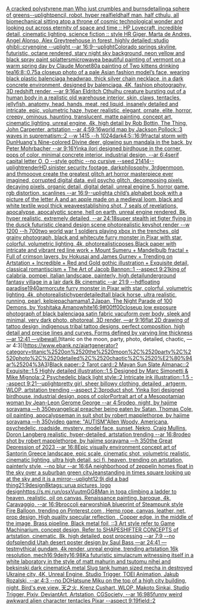 [A cracked polystyrene man Who just crumbles and burns](https://www.ebank.nz/aiartgenerator?category=A%2520cracked%2520polystyrene%2520man%2520Who%2520just%2520crumbles%2520and%2520burns)[detailing](https://www.ebank.nz/aiartgenerator?category=detailing)[a sphere of greens](https://www.ebank.nz/aiartgenerator?category=a%2520sphere%2520of%2520greens)[--uplight](https://www.ebank.nz/aiartgenerator?category=--uplight)[pencil, robot, hyper real](https://www.ebank.nz/aiartgenerator?category=pencil%2C%2520robot%2C%2520hyper%2520real)[field](https://www.ebank.nz/aiartgenerator?category=field)[](https://www.ebank.nz/aiartgenerator?category=)[half man, half cthulu, all biomechanical sitting atop a throne of cosmic technological wonder and looking out across eternity of space and time :: HP Lovecraft, incredible detail, cinematic lighting, science fiction :: style HR Giger, Marta de Andres, Angel Alonso, Alex Grey](https://www.ebank.nz/aiartgenerator?category=half%2520man%2C%2520half%2520cthulu%2C%2520all%2520biomechanical%2520sitting%2520atop%2520a%2520throne%2520of%2520cosmic%2520technological%2520wonder%2520and%2520looking%2520out%2520across%2520eternity%2520of%2520space%2520and%2520time%2520%3A%3A%2520HP%2520Lovecraft%2C%2520incredible%2520detail%2C%2520cinematic%2520lighting%2C%2520science%2520fiction%2520%3A%3A%2520style%2520HR%2520Giger%2C%2520Marta%2520de%2520Andres%2C%2520Angel%2520Alonso%2C%2520Alex%2520Grey)[treehouse in forest, highly detailed::studio ghibli::cryengine --uplight --ar 16:9](https://www.ebank.nz/aiartgenerator?category=treehouse%2520in%2520forest%2C%2520highly%2520detailed%3A%3Astudio%2520ghibli%3A%3Acryengine%2520--uplight%2520--ar%252016%3A9)[--uplight](https://www.ebank.nz/aiartgenerator?category=--uplight)[Colorado springs skyline, futuristic, octane rendered, stary night sky background, neon yellow and black spray paint splatters](https://www.ebank.nz/aiartgenerator?category=Colorado%2520springs%2520skyline%2C%2520futuristic%2C%2520octane%2520rendered%2C%2520stary%2520night%2520sky%2520background%2C%2520neon%2520yellow%2520and%2520black%2520spray%2520paint%2520splatters)[microwave](https://www.ebank.nz/aiartgenerator?category=microwave)[a beautiful painting of vermont on a warm spring day by Claude Monet](https://www.ebank.nz/aiartgenerator?category=a%2520beautiful%2520painting%2520of%2520vermont%2520on%2520a%2520warm%2520spring%2520day%2520by%2520Claude%2520Monet)[80](https://www.ebank.nz/aiartgenerator?category=80)[a painting of Two kittens drinking tea](https://www.ebank.nz/aiartgenerator?category=a%2520painting%2520of%2520Two%2520kittens%2520drinking%2520tea)[16:8](https://www.ebank.nz/aiartgenerator?category=16%3A8)[::0.75](https://www.ebank.nz/aiartgenerator?category=%3A%3A0.75)[a closeup photo of a pale Asian fashion model’s face, wearing black plastic balenciaga headwrap, thick silver chain necklace, in a dark concrete environment, designed by balenciaga, 4K, fashion photography, 3D redshift render, —ar 9:16](https://www.ebank.nz/aiartgenerator?category=a%2520closeup%2520photo%2520of%2520a%2520pale%2520Asian%2520fashion%2520model%E2%80%99s%2520face%2C%2520wearing%2520black%2520plastic%2520balenciaga%2520headwrap%2C%2520thick%2520silver%2520chain%2520necklace%2C%2520in%2520a%2520dark%2520concrete%2520environment%2C%2520designed%2520by%2520balenciaga%2C%25204K%2C%2520fashion%2520photography%2C%25203D%2520redshift%2520render%2C%2520%E2%80%94ar%25209%3A16)[an Eldritch Cthulhu creature bursting out of a human body in a realistic old warehouse interior, skin, claws, tentacles, jellyfish, anatomy, head, hands, meat, red liquid, insanely detailed and intricate, epic, volumetric haze, hyper realistic, elegant, ornate, elite, horror, creepy, ominous, haunting, translucent, matte painting, concept art, cinematic lighting, unreal engine, 4k, high detail by Rob Bottin, The Thing, John Carpenter, artstation --ar  4:5](https://www.ebank.nz/aiartgenerator?category=an%2520Eldritch%2520Cthulhu%2520creature%2520bursting%2520out%2520of%2520a%2520human%2520body%2520in%2520a%2520realistic%2520old%2520warehouse%2520interior%2C%2520skin%2C%2520claws%2C%2520tentacles%2C%2520jellyfish%2C%2520anatomy%2C%2520head%2C%2520hands%2C%2520meat%2C%2520red%2520liquid%2C%2520insanely%2520detailed%2520and%2520intricate%2C%2520epic%2C%2520volumetric%2520haze%2C%2520hyper%2520realistic%2C%2520elegant%2C%2520ornate%2C%2520elite%2C%2520horror%2C%2520creepy%2C%2520ominous%2C%2520haunting%2C%2520translucent%2C%2520matte%2520painting%2C%2520concept%2520art%2C%2520cinematic%2520lighting%2C%2520unreal%2520engine%2C%25204k%2C%2520high%2520detail%2520by%2520Rob%2520Bottin%2C%2520The%2520Thing%2C%2520John%2520Carpenter%2C%2520artstation%2520--ar%2520%25204%3A5)[9:16](https://www.ebank.nz/aiartgenerator?category=9%3A16)[world map by Jackson Pollock::3 waves in suprematism::2 --w 1415 --h 1024](https://www.ebank.nz/aiartgenerator?category=world%2520map%2520by%2520Jackson%2520Pollock%3A%3A3%2520waves%2520in%2520suprematism%3A%3A2%2520--w%25201415%2520--h%25201024)[dark](https://www.ebank.nz/aiartgenerator?category=dark)[4:5](https://www.ebank.nz/aiartgenerator?category=4%3A5)[::](https://www.ebank.nz/aiartgenerator?category=%3A%3A)[16:9](https://www.ebank.nz/aiartgenerator?category=16%3A9)[fractal storm with DunHuang's Nine-colored Divine deer, glowing sun mandala in the back, by Peter Mohrbacher  --ar 9:16](https://www.ebank.nz/aiartgenerator?category=fractal%2520storm%2520with%2520DunHuang%27s%2520Nine-colored%2520Divine%2520deer%2C%2520glowing%2520sun%2520mandala%2520in%2520the%2520back%2C%2520by%2520Peter%2520Mohrbacher%2520%2520--ar%25209%3A16)[Yinka ilori designed birdhouse in the corner, pops of color, minimal concrete interior, industrial design, --ar 6:4](https://www.ebank.nz/aiartgenerator?category=Yinka%2520ilori%2520designed%2520birdhouse%2520in%2520the%2520corner%2C%2520pops%2520of%2520color%2C%2520minimal%2520concrete%2520interior%2C%2520industrial%2520design%2C%2520--ar%25206%3A4)[serif capital letter O, O --style gothic --no cursive --seed 21414](https://www.ebank.nz/aiartgenerator?category=serif%2520capital%2520letter%2520O%2C%2520O%2520--style%2520gothic%2520--no%2520cursive%2520--seed%252021414)[--uplight](https://www.ebank.nz/aiartgenerator?category=--uplight)[render](https://www.ebank.nz/aiartgenerator?category=render)[HD,](https://www.ebank.nz/aiartgenerator?category=HD%2C)[sinister security footage, darkphilosophy, 3rdgenmoon, and thmooove create the greatest glitch art horror masterpiece ever imagined, corrupted digital data, evil psycho glitch, decomposing pixels, decaying pixels, organic detail, digital detail, unreal engine 5, horror game, rgb distortion, scanlines --ar 16:9](https://www.ebank.nz/aiartgenerator?category=sinister%2520security%2520footage%2C%2520darkphilosophy%2C%25203rdgenmoon%2C%2520and%2520thmooove%2520create%2520the%2520greatest%2520glitch%2520art%2520horror%2520masterpiece%2520ever%2520imagined%2C%2520corrupted%2520digital%2520data%2C%2520evil%2520psycho%2520glitch%2C%2520decomposing%2520pixels%2C%2520decaying%2520pixels%2C%2520organic%2520detail%2C%2520digital%2520detail%2C%2520unreal%2520engine%25205%2C%2520horror%2520game%2C%2520rgb%2520distortion%2C%2520scanlines%2520--ar%252016%3A9)[--uplight](https://www.ebank.nz/aiartgenerator?category=--uplight)[a child’s alphabet book with a picture of the letter A and an apple  made on a medieval loom, black and white textile wool thick weave](https://www.ebank.nz/aiartgenerator?category=a%2520child%E2%80%99s%2520alphabet%2520book%2520with%2520a%2520picture%2520of%2520the%2520letter%2520A%2520and%2520an%2520apple%2520%2520made%2520on%2520a%2520medieval%2520loom%2C%2520black%2520and%2520white%2520textile%2520wool%2520thick%2520weave)[establishing shot, 7 seals of revelations,  apocalypse,  apocalyptic scene, hell on earth, unreal engine rendered,  8k, hyper realistic,  extremely detailed,  --ar 24:18](https://www.ebank.nz/aiartgenerator?category=establishing%2520shot%2C%25207%2520seals%2520of%2520revelations%2C%2520%2520apocalypse%2C%2520%2520apocalyptic%2520scene%2C%2520hell%2520on%2520earth%2C%2520unreal%2520engine%2520rendered%2C%2520%25208k%2C%2520hyper%2520realistic%2C%2520%2520extremely%2520detailed%2C%2520%2520--ar%252024%3A18)[super stealth jet figter flying in the dusck futuristic cleand design scene photorealistic keyshot render --w 1200 --h 700](https://www.ebank.nz/aiartgenerator?category=super%2520stealth%2520jet%2520figter%2520flying%2520in%2520the%2520dusck%2520futuristic%2520cleand%2520design%2520scene%2520photorealistic%2520keyshot%2520render%2520--w%25201200%2520--h%2520700)[two world war 1 soldiers playing xbox in the trenches, old grainy photograph, black and white](https://www.ebank.nz/aiartgenerator?category=two%2520world%2520war%25201%2520soldiers%2520playing%2520xbox%2520in%2520the%2520trenches%2C%2520old%2520grainy%2520photograph%2C%2520black%2520and%2520white)[cute furry monster in Pixar with star, colorful, volumetric lighting, 4k, photorealistic](https://www.ebank.nz/aiartgenerator?category=cute%2520furry%2520monster%2520in%2520Pixar%2520with%2520star%2C%2520colorful%2C%2520volumetric%2520lighting%2C%25204k%2C%2520photorealistic)[poses,](https://www.ebank.nz/aiartgenerator?category=poses%2C)[Black paper with intricate and vibrant red line work + Mount Sumeru + Mandelbulb fractal + Full of crimson layers, by Hokusai and James Gurney + Trending on Artstation + Incredible + Red and Gold gothic illustration + Exquisite detail, classical romantiscism + The Art of Jacob Bannon::1 --aspect 9:21](https://www.ebank.nz/aiartgenerator?category=Black%2520paper%2520with%2520intricate%2520and%2520vibrant%2520red%2520line%2520work%2520%2B%2520Mount%2520Sumeru%2520%2B%2520Mandelbulb%2520fractal%2520%2B%2520Full%2520of%2520crimson%2520layers%2C%2520by%2520Hokusai%2520and%2520James%2520Gurney%2520%2B%2520Trending%2520on%2520Artstation%2520%2B%2520Incredible%2520%2B%2520Red%2520and%2520Gold%2520gothic%2520illustration%2520%2B%2520Exquisite%2520detail%2C%2520classical%2520romantiscism%2520%2B%2520The%2520Art%2520of%2520Jacob%2520Bannon%3A%3A1%2520--aspect%25209%3A21)[king of calabria, pompei, italian landscape, painterly, high detail](https://www.ebank.nz/aiartgenerator?category=king%2520of%2520calabria%2C%2520pompei%2C%2520italian%2520landscape%2C%2520painterly%2C%2520high%2520detail)[underground fantasy village in a lair dark 8k cinematic --ar 21:9 --hd](https://www.ebank.nz/aiartgenerator?category=underground%2520fantasy%2520village%2520in%2520a%2520lair%2520dark%25208k%2520cinematic%2520--ar%252021%3A9%2520--hd)[floating paradise](https://www.ebank.nz/aiartgenerator?category=floating%2520paradise)[1940](https://www.ebank.nz/aiartgenerator?category=1940)[armor](https://www.ebank.nz/aiartgenerator?category=armor)[cute furry monster in Pixar with star, colorful, volumetric lighting, 4k, photorealistic](https://www.ebank.nz/aiartgenerator?category=cute%2520furry%2520monster%2520in%2520Pixar%2520with%2520star%2C%2520colorful%2C%2520volumetric%2520lighting%2C%25204k%2C%2520photorealistic)[hyperdetailed](https://www.ebank.nz/aiartgenerator?category=hyperdetailed)[](https://www.ebank.nz/aiartgenerator?category=)[tall black horse, ultra realistic, running, pearl, kelpie](https://www.ebank.nz/aiartgenerator?category=tall%2520black%2520horse%2C%2520ultra%2520realistic%2C%2520running%2C%2520pearl%2C%2520kelpie)[pachamama](https://www.ebank.nz/aiartgenerator?category=pachamama)[1.2](https://www.ebank.nz/aiartgenerator?category=1.2)[Japan, The Night Parade of 100 Demons, by Yoshitaka Amano](https://www.ebank.nz/aiartgenerator?category=Japan%2C%2520The%2520Night%2520Parade%2520of%2520100%2520Demons%2C%2520by%2520Yoshitaka%2520Amano)[white](https://www.ebank.nz/aiartgenerator?category=white)[16:9](https://www.ebank.nz/aiartgenerator?category=16%3A9)[#00ff00](https://www.ebank.nz/aiartgenerator?category=%2300ff00)[closeup low exposure photograph of black balenciaga satin fabric vacuform over body, sleek and minimal, very dark photo, photoreal, 3D render, —ar 9:16](https://www.ebank.nz/aiartgenerator?category=closeup%2520low%2520exposure%2520photograph%2520of%2520black%2520balenciaga%2520satin%2520fabric%2520vacuform%2520over%2520body%2C%2520sleek%2520and%2520minimal%2C%2520very%2520dark%2520photo%2C%2520photoreal%2C%25203D%2520render%2C%2520%E2%80%94ar%25209%3A16)[flat 2D drawing of tattoo design, indigenous tribal tattoo designs,  perfect composition, high detail and precise lines and curves. Forms defined by varying line thickness —ar 12:41 —vibe](https://www.ebank.nz/aiartgenerator?category=flat%25202D%2520drawing%2520of%2520tattoo%2520design%2C%2520indigenous%2520tribal%2520tattoo%2520designs%2C%2520%2520perfect%2520composition%2C%2520high%2520detail%2520and%2520precise%2520lines%2520and%2520curves.%2520Forms%2520defined%2520by%2520varying%2520line%2520thickness%2520%E2%80%94ar%252012%3A41%2520%E2%80%94vibe)[wall.](https://www.ebank.nz/aiartgenerator?category=wall.)[titanic on the moon, party, photo, detailed, chaotic, —ar 4:3](https://www.ebank.nz/aiartgenerator?category=titanic%2520on%2520the%2520moon%2C%2520party%2C%2520photo%2C%2520detailed%2C%2520chaotic%2C%2520%E2%80%94ar%25204%3A3)[Black paper::2 Tarot card::2  Mayan Sun Slate Almanac::2 Exquisite::1.5 Highly detailed illustration::1.5 Designed by Marc Simonetti & Mike Mignola::2 Psychedelic black light style::2 Intricate ink illustration::1.5 --aspect 9:21](https://www.ebank.nz/aiartgenerator?category=Black%2520paper%3A%3A2%2520Tarot%2520card%3A%3A2%2520%2520Mayan%2520Sun%2520Slate%2520Almanac%3A%3A2%2520Exquisite%3A%3A1.5%2520Highly%2520detailed%2520illustration%3A%3A1.5%2520Designed%2520by%2520Marc%2520Simonetti%2520%26%2520Mike%2520Mignola%3A%3A2%2520Psychedelic%2520black%2520light%2520style%3A%3A2%2520Intricate%2520ink%2520illustration%3A%3A1.5%2520--aspect%25209%3A21)[--uplight](https://www.ebank.nz/aiartgenerator?category=--uplight)[pretty girl, sheer billowy clothing, detailed , artgerm, WLOP, artstation trending --aspect 2:3](https://www.ebank.nz/aiartgenerator?category=pretty%2520girl%2C%2520sheer%2520billowy%2520clothing%2C%2520detailed%2520%2C%2520artgerm%2C%2520WLOP%2C%2520artstation%2520trending%2520--aspect%25202%3A3)[product shot, Yinka Ilori designed birdhouse, industrial design, pops of color](https://www.ebank.nz/aiartgenerator?category=product%2520shot%2C%2520Yinka%2520Ilori%2520designed%2520birdhouse%2C%2520industrial%2520design%2C%2520pops%2520of%2520color)[Portrait art of a Mesopotamian woman by Jean-Leon Gerome George --ar 4:5](https://www.ebank.nz/aiartgenerator?category=Portrait%2520art%2520of%2520a%2520Mesopotamian%2520woman%2520by%2520Jean-Leon%2520Gerome%2520George%2520--ar%25204%3A5)[rodeo, night, by hajime sorayama —h 350](https://www.ebank.nz/aiartgenerator?category=rodeo%2C%2520night%2C%2520by%2520hajime%2520sorayama%2520%E2%80%94h%2520350)[evangelical preacher being eaten by Satan, Thomas Cole, oil painting, apocalypse](https://www.ebank.nz/aiartgenerator?category=evangelical%2520preacher%2520being%2520eaten%2520by%2520Satan%2C%2520Thomas%2520Cole%2C%2520oil%2520painting%2C%2520apocalypse)[man in suit shot by robert mapplethorpe, by hajime sorayama —h 350](https://www.ebank.nz/aiartgenerator?category=man%2520in%2520suit%2520shot%2520by%2520robert%2520mapplethorpe%2C%2520by%2520hajime%2520sorayama%2520%E2%80%94h%2520350)[video game: "AUTISM"](https://www.ebank.nz/aiartgenerator?category=video%2520game%3A%2520%22AUTISM%22)[Allen Woody, Americana, psychedelic, roadside, mystery, model face, sunset, Nekro, Craig Mullins, Doron Langberg realistic,   hyper-detailed, artstation trending --ar 16:8](https://www.ebank.nz/aiartgenerator?category=Allen%2520Woody%2C%2520Americana%2C%2520psychedelic%2C%2520roadside%2C%2520mystery%2C%2520model%2520face%2C%2520sunset%2C%2520Nekro%2C%2520Craig%2520Mullins%2C%2520Doron%2520Langberg%2520realistic%2C%2520%2520%2520hyper-detailed%2C%2520artstation%2520trending%2520--ar%252016%3A8)[rodeo shot by robert mapplethorpe, by hajime sorayama —h 350](https://www.ebank.nz/aiartgenerator?category=rodeo%2520shot%2520by%2520robert%2520mapplethorpe%2C%2520by%2520hajime%2520sorayama%2520%E2%80%94h%2520350)[the Great Depression of 2023 --ar 16:8](https://www.ebank.nz/aiartgenerator?category=the%2520Great%2520Depression%2520of%25202023%2520--ar%252016%3A8)[Epic visually environment concept art of Santorin Greece landscape, epic scale, cinematic shot, volumetric realistic, cinematic lighting, ultra high detail, sci fi, heaven,  trending on artstation, painterly style, --no blur --ar 16:6](https://www.ebank.nz/aiartgenerator?category=Epic%2520visually%2520environment%2520concept%2520art%2520of%2520Santorin%2520Greece%2520landscape%2C%2520epic%2520scale%2C%2520cinematic%2520shot%2C%2520volumetric%2520realistic%2C%2520cinematic%2520lighting%2C%2520ultra%2520high%2520detail%2C%2520sci%2520fi%2C%2520heaven%2C%2520%2520trending%2520on%2520artstation%2C%2520painterly%2520style%2C%2520--no%2520blur%2520--ar%252016%3A6)[A neighborhood of zeppelin homes float in the sky over a suburban green city](https://www.ebank.nz/aiartgenerator?category=A%2520neighborhood%2520of%2520zeppelin%2520homes%2520float%2520in%2520the%2520sky%2520over%2520a%2520suburban%2520green%2520city)[Jean](https://www.ebank.nz/aiartgenerator?category=Jean)[standing in times square looking up at the sky and it is a mirror](https://www.ebank.nz/aiartgenerator?category=standing%2520in%2520times%2520square%2520looking%2520up%2520at%2520the%2520sky%2520and%2520it%2520is%2520a%2520mirror)[--uplight](https://www.ebank.nz/aiartgenerator?category=--uplight)[12:9](https://www.ebank.nz/aiartgenerator?category=12%3A9)[i did a bad thing](https://www.ebank.nz/aiartgenerator?category=i%2520did%2520a%2520bad%2520thing)[21:9](https://www.ebank.nz/aiartgenerator?category=21%3A9)[design](https://www.ebank.nz/aiartgenerator?category=design)[8k](https://www.ebank.nz/aiartgenerator?category=8k)[tags::](https://www.ebank.nz/aiartgenerator?category=tags%3A%3A)[urua pictures, logo design](https://www.ebank.nz/aiartgenerator?category=urua%2520pictures%2C%2520logo%2520design)[<https://s.mj.run/osxVuutmGG8>](https://www.ebank.nz/aiartgenerator?category=%3Chttps%3A//s.mj.run/osxVuutmGG8%3E)[Man in toga climbing a ladder to heaven, realistic, oil on canvas, Renaissance painting, baroque, 4k, Caravaggio, --ar 16:9](https://www.ebank.nz/aiartgenerator?category=Man%2520in%2520toga%2520climbing%2520a%2520ladder%2520to%2520heaven%2C%2520realistic%2C%2520oil%2520on%2520canvas%2C%2520Renaissance%2520painting%2C%2520baroque%2C%25204k%2C%2520Caravaggio%2C%2520--ar%252016%3A9)[broccoli ear](https://www.ebank.nz/aiartgenerator?category=broccoli%2520ear)[worship](https://www.ebank.nz/aiartgenerator?category=worship)[A blueprint of Steampunk style Fire Balloon,  trending on Pinterest.com  , Hemp rope, canvas, leather, net, prop design, High quality specular reflection , Copper  edge, in the middle of the image, Brass pipeline,  Black metal foil,  ::3  Art style refer to Game Machinarium.  concept design, Refer to SHAPESHIFTER CONCEPTS  of artstation, cinematic,  8k, high detailed,  post processing    --ar 7:9   --no dof](https://www.ebank.nz/aiartgenerator?category=A%2520blueprint%2520of%2520Steampunk%2520style%2520Fire%2520Balloon%2C%2520%2520trending%2520on%2520Pinterest.com%2520%2520%2C%2520Hemp%2520rope%2C%2520canvas%2C%2520leather%2C%2520net%2C%2520prop%2520design%2C%2520High%2520quality%2520specular%2520reflection%2520%2C%2520Copper%2520%2520edge%2C%2520in%2520the%2520middle%2520of%2520the%2520image%2C%2520Brass%2520pipeline%2C%2520%2520Black%2520metal%2520foil%2C%2520%2520%3A%3A3%2520%2520Art%2520style%2520refer%2520to%2520Game%2520Machinarium.%2520%2520concept%2520design%2C%2520Refer%2520to%2520SHAPESHIFTER%2520CONCEPTS%2520%2520of%2520artstation%2C%2520cinematic%2C%2520%25208k%2C%2520high%2520detailed%2C%2520%2520post%2520processing%2520%2520%2520%2520--ar%25207%3A9%2520%2520%2520--no%2520dof)[splendid Utah desert poster design by Saul Bass —ar 24:41 —test](https://www.ebank.nz/aiartgenerator?category=splendid%2520Utah%2520desert%2520poster%2520design%2520by%2520Saul%2520Bass%2520%E2%80%94ar%252024%3A41%2520%E2%80%94test)[mythical gundam, 4k render, unreal engine, trending artstation 16k resolution, mech](https://www.ebank.nz/aiartgenerator?category=mythical%2520gundam%2C%25204k%2520render%2C%2520unreal%2520engine%2C%2520trending%2520artstation%252016k%2520resolution%2C%2520mech)[16:9](https://www.ebank.nz/aiartgenerator?category=16%3A9)[deity](https://www.ebank.nz/aiartgenerator?category=deity)[16:9](https://www.ebank.nz/aiartgenerator?category=16%3A9)[8K](https://www.ebank.nz/aiartgenerator?category=8K)[a futuristic simulacrum witnessing itself in a white laboratory in the style of matt mahurin and tsutomu nihei and beksinski dark cinematic](https://www.ebank.nz/aiartgenerator?category=a%2520futuristic%2520simulacrum%2520witnessing%2520itself%2520in%2520a%2520white%2520laboratory%2520in%2520the%2520style%2520of%2520matt%2520mahurin%2520and%2520tsutomu%2520nihei%2520and%2520beksinski%2520dark%2520cinematic)[A metal Slug tank human sized mecha in destroyed Ukraine city, 4K, Unreal Engine, Studio Trigger, TOEI Animation, Jakub Rozalski, --ar 4:3 --no DO](https://www.ebank.nz/aiartgenerator?category=A%2520metal%2520Slug%2520tank%2520human%2520sized%2520mecha%2520in%2520destroyed%2520Ukraine%2520city%2C%25204K%2C%2520Unreal%2520Engine%2C%2520Studio%2520Trigger%2C%2520TOEI%2520Animation%2C%2520Jakub%2520Rozalski%2C%2520--ar%25204%3A3%2520--no%2520DO)[Hatsune Miku on the top of a high city building, night, Bird's eye view, 天之火, Krenz Cushart, WLOP, Makoto Sinkai, Studio Trigger, Pixiv, DeviantArt, Artstation, CGSociety, --ar 16:9](https://www.ebank.nz/aiartgenerator?category=Hatsune%2520Miku%2520on%2520the%2520top%2520of%2520a%2520high%2520city%2520building%2C%2520night%2C%2520Bird%27s%2520eye%2520view%2C%2520%E5%A4%A9%E4%B9%8B%E7%81%AB%2C%2520Krenz%2520Cushart%2C%2520WLOP%2C%2520Makoto%2520Sinkai%2C%2520Studio%2520Trigger%2C%2520Pixiv%2C%2520DeviantArt%2C%2520Artstation%2C%2520CGSociety%2C%2520--ar%252016%3A9)[85](https://www.ebank.nz/aiartgenerator?category=85)[funny weird awkward alien character tentacles Pixar --aspect 9:19](https://www.ebank.nz/aiartgenerator?category=funny%2520weird%2520awkward%2520alien%2520character%2520tentacles%2520Pixar%2520--aspect%25209%3A19)[field::2](https://www.ebank.nz/aiartgenerator?category=field%3A%3A2)